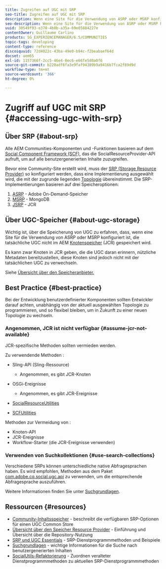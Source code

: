 ```yaml
---
title: Zugreifen auf UGC mit SRP
seo-title: Zugreifen auf UGC mit SRP
description: Wenn eine Site für die Verwendung von ASRP oder MSRP konfiguriert ist, wird die tatsächliche UGC nicht in AEM Knotenspeicher (JCR) gespeichert
seo-description: Wenn eine Site für die Verwendung von ASRP oder MSRP konfiguriert ist, wird die tatsächliche UGC nicht in AEM Knotenspeicher (JCR) gespeichert
uuid: 30549f93-e370-4b8b-a35a-69e05884227e
contentOwner: Guillaume Carlino
products: SG_EXPERIENCEMANAGER/6.5/COMMUNITIES
topic-tags: developing
content-type: reference
discoiquuid: 72d4022c-43ba-49e0-b94c-f2beabaef64d
docset: aem65
exl-id: 1157366f-2cc5-46e4-8ec6-e66fe5d0a0f6
source-git-commit: b220adf6fa3e9faf94389b9a9416b7fca2f89d9d
workflow-type: tm+mt
source-wordcount: '366'
ht-degree: 0%

---
```


# Zugriff auf UGC mit SRP {#accessing-ugc-with-srp}

## Über SRP {#about-srp}

Alle AEM Communities-Komponenten und -Funktionen basieren auf dem [Social Component Framework (SCF)](/help/communities/scf.md), das die SocialResourceProvider-API aufruft, um auf alle benutzergenerierten Inhalte zuzugreifen.

Bevor eine Community-Site erstellt wird, muss der [SRP (Storage Resource Provider)](/help/communities/working-with-srp.md) so konfiguriert werden, dass eine Implementierung ausgewählt wird, die mit der zugrunde liegenden [Topologie](/help/communities/topologies.md) übereinstimmt. Die SRP-Implementierungen basieren auf drei Speicheroptionen:

1. [ASRP](/help/communities/asrp.md)  - Adobe On-Demand-Speicher
1. [MSRP](/help/communities/msrp.md)  - MongoDB
1. [JSRP](/help/communities/jsrp.md)  - JCR

## Über UGC-Speicher {#about-ugc-storage}

Wichtig ist, über die Speicherung von UGC zu erfahren, dass, wenn eine Site für die Verwendung von ASRP oder MSRP konfiguriert ist, die tatsächliche UGC nicht im AEM [Knotenspeicher](/help/sites-deploying/data-store-config.md) (JCR) gespeichert wird.

Es kann zwar Knoten in JCR geben, die die UGC daran erinnern, nützliche Metadaten bereitzustellen, diese Knoten sind jedoch nicht mit der tatsächlichen UGC zu verwechseln.

Siehe [Übersicht über den Speicheranbieter.](/help/communities/srp.md)

## Best Practice {#best-practice}

Bei der Entwicklung benutzerdefinierter Komponenten sollten Entwickler darauf achten, unabhängig von der aktuell ausgewählten Topologie zu programmieren, und so flexibel bleiben, um in Zukunft zu einer neuen Topologie zu wechseln.

### Angenommen, JCR ist nicht verfügbar {#assume-jcr-not-available}

JCR-spezifische Methoden sollten vermieden werden.

Zu verwendende Methoden :

* Sling-API (Sling-Ressource)

   * Angenommen, es gibt JCR-Knoten

* OSGi-Ereignisse

   * Angenommen, es gibt JCR-Ereignisse

* [SocialResourceUtilities](/help/communities/socialutils.md#socialresourceutilities-package)
* [SCFUtilities](/help/communities/socialutils.md#scfutilities-package)

Methoden zur Vermeidung von :

* Knoten-API
* JCR-Ereignisse
* Workflow-Starter (die JCR-Ereignisse verwenden)

### Verwenden von Suchkollektionen {#use-search-collections}

Verschiedene SRPs können unterschiedliche native Abfragesprachen haben. Es wird empfohlen, Methoden aus dem Paket [com.adobe.cq.social.ugc.api](https://helpx.adobe.com/experience-manager/6-5/sites/developing/using/reference-materials/javadoc/com/adobe/cq/social/ugc/api/package-summary.html) zu verwenden, um die entsprechende Abfragesprache auszuführen.

Weitere Informationen finden Sie unter [Suchgrundlagen](/help/communities/search-implementation.md).

## Ressourcen {#resources}

* [Community-Inhaltsspeicher](/help/communities/working-with-srp.md)  - beschreibt die verfügbaren SRP-Optionen für einen UGC Common Store
* [Übersicht über den Speicher Resource Provider](/help/communities/srp.md)  - Einführung und Übersicht über die Repository-Nutzung
* [SRP und UGC Essentials](/help/communities/srp-and-ugc.md)  - SRP-Dienstprogrammmethoden und Beispiele
* [Suchgrundlagen](/help/communities/search-implementation.md)  - wichtige Informationen für die Suche nach benutzergenerierten Inhalten
* [SocialUtils-Refaktorierung](/help/communities/socialutils.md)  - Zuordnen veralteter Dienstprogrammmethoden zu aktuellen SRP-Dienstprogrammmethoden
